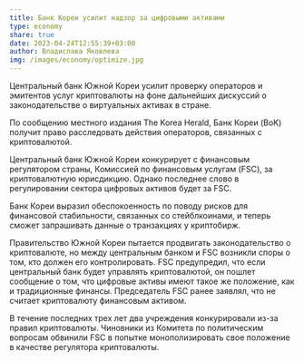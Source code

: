 ```yaml
---
title: Банк Кореи усилит надзор за цифровыми активами
type: economy
share: true
date: 2023-04-24T12:55:39+03:00
author: Владислава Яковлева
img: /images/economy/optimize.jpg
---
```

Центральный банк Южной Кореи усилит проверку операторов и эмитентов услуг криптовалюты на фоне дальнейших дискуссий о законодательстве о виртуальных активах в стране.



По сообщению местного издания The Korea Herald, Банк Кореи (BoK) получит право расследовать действия операторов, связанных с криптовалютой.



Центральный банк Южной Кореи конкурирует с финансовым регулятором страны, Комиссией по финансовым услугам (FSC), за криптовалютную юрисдикцию. Однако последнее слово в регулировании сектора цифровых активов будет за FSC.



Банк Кореи выразил обеспокоенность по поводу рисков для финансовой стабильности, связанных со стейблкоинами, и теперь сможет запрашивать данные о транзакциях у криптобирж.



Правительство Южной Кореи пытается продвигать законодательство о криптовалюте, но между центральным банком и FSC возникли споры о том, кто должен его контролировать. FSC предупредил, что если центральный банк будет управлять криптовалютой, он пошлет сообщение о том, что цифровые активы имеют такое же положение, как и традиционные финансы. Председатель FSC ранее заявлял, что не считает криптовалюту финансовым активом.



В течение последних трех лет два учреждения конкурировали из-за правил криптовалюты. Чиновники из Комитета по политическим вопросам обвинили FSC в попытке монополизировать свое положение в качестве регулятора криптовалюты.